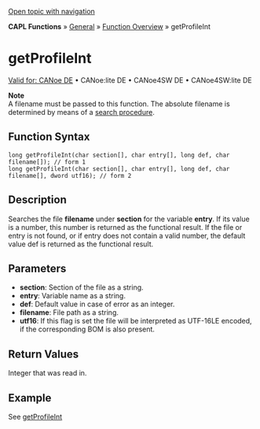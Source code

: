 [Open topic with navigation](../../../../../CANoeDEFamily.htm#Topics/CAPLFunctions/Other/Functions/CAPLfunctionGetProFileInt.md)

**CAPL Functions** » [General](../CAPLGeneralStartPage.md) » [Function Overview](../CAPLfunctionsGeneralOverview.md) » getProfileInt

# getProfileInt

[Valid for: CANoe DE](../../../Shared/FeatureAvailability.md) • CANoe:lite DE • CANoe4SW DE • CANoe4SW:lite DE

**Note**  
A filename must be passed to this function. The absolute filename is determined by means of a [search procedure](../CAPLfunctionsFileSearchProcedure.md).

## Function Syntax

```plaintext
long getProfileInt(char section[], char entry[], long def, char filename[]); // form 1
long getProfileInt(char section[], char entry[], long def, char filename[], dword utf16); // form 2
```

## Description

Searches the file **filename** under **section** for the variable **entry**. If its value is a number, this number is returned as the functional result. If the file or entry is not found, or if entry does not contain a valid number, the default value def is returned as the functional result.

## Parameters

- **section**: Section of the file as a string.
- **entry**: Variable name as a string.
- **def**: Default value in case of error as an integer.
- **filename**: File path as a string.
- **utf16**: If this flag is set the file will be interpreted as UTF-16LE encoded, if the corresponding BOM is also present.

## Return Values

Integer that was read in.

## Example

See [getProfileInt](CAPLfunctionsExampleProfile.md)

